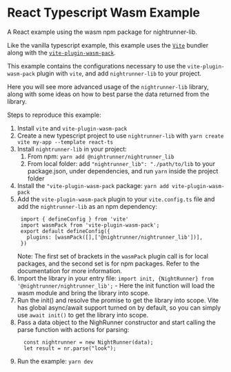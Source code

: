 # React Typescript Wasm Example

A React example using the wasm npm package for nightrunner-lib.

Like the vanilla typescript example, this example uses the [`Vite`](https://vitejs.dev) bundler along with the [`vite-plugin-wasm-pack`](https://github.com/nshen/vite-plugin-wasm-pack#use-wasm-pack-package-installed-via-npm).

This example contains the configurations necessary to use the `vite-plugin-wasm-pack` plugin with `vite`, and add
`nightrunner-lib` to your project.

Here you will see more advanced usage of the `nightrunner-lib` library, along with some ideas on how to best
parse the data returned from the library.

Steps to reproduce this example:

1. Install `vite` and `vite-plugin-wasm-pack`
2. Create a new typescript project to use `nightrunner-lib` with `yarn create vite my-app --template react-ts`
3. Install `nightrunner-lib` in your project:
   1. From npm: `yarn add @nightrunner/nightrunner_lib`
   2. From local folder: add `"nightrunner_lib": "./path/to/lib` to your package.json, under dependencies, and run `yarn` inside the project folder
4. Install the `"vite-plugin-wasm-pack` package: `yarn add vite-plugin-wasm-pack`
5. Add the `vite-plugin-wasm-pack` plugin to your `vite.config.ts` file and add the `nightrunner-lib` as an npm dependency:
   ```
    import { defineConfig } from 'vite'
    import wasmPack from 'vite-plugin-wasm-pack';
    export default defineConfig({
      plugins: [wasmPack([],['@nightrunner/nightrunner_lib'])],
    })
   ```
   Note: The first set of brackets in the `wasmPack` plugin call is for local packages, and the second set is for npm packages. Refer to the documentation for more information.
6. Import the library in your entry file: `import init, {NightRunner} from '@nightrunner/nightrunner_lib';` - Here the init function will load the wasm module and bring the library into scope.
7. Run the init() and resolve the promise to get the library into scope. Vite has global async/await support turned on by default, so you can simply use `await init()` to get the library into scope.
8. Pass a data object to the NighRunner constructor and start calling the parse function with actions for parsing:
   ```
     const nightrunner = new NightRunner(data);
     let result = nr.parse("look");
   ```
9. Run the example: `yarn dev`
